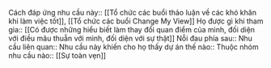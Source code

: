


Cách đáp ứng nhu cầu này:: [[Tổ chức các buổi thảo luận về các khó khăn khi làm việc tốt]], [[Tổ chức các buổi Change My View]]
Họ được gì khi tham gia:: [[Có được những hiểu biết làm thay đổi quan điểm của mình, đối diện với điều mâu thuẫn với mình, đối diện với sự thật]]
Nỗi đau phía sau:: 
Nhu cầu liên quan:: 
Nhu cầu này khiến cho họ thấy dự án thế nào:: 
Thuộc nhóm nhu cầu nào:: [[Sự toàn vẹn]]
